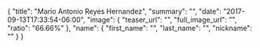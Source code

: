 {
  "title": "Mario Antonio Reyes Hernandez",
  "summary": "",
  "date": "2017-09-13T17:33:54-06:00",
  "image": {
    "teaser_url": "",
    "full_image_url": "",
    "ratio": "66.66%"
  },
  "name": {
    "first_name": "",
    "last_name": "",
    "nickname": ""
  }
}
